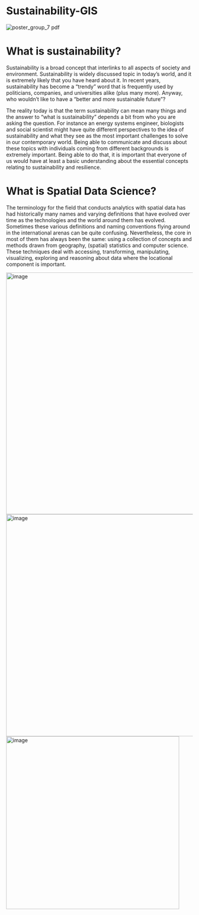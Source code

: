 # Sustainability-GIS

![poster_group_7 pdf](https://github.com/mgamzec/Sustainability-Geospatial/assets/62151645/f91f5aba-8a8c-41a8-ad72-15c8d6b99908)


# What is sustainability? 

Sustainability is a broad concept that interlinks to all aspects of society and environment. Sustainability is widely discussed topic in today’s world, and it is extremely likely that you have heard about it. In recent years, sustainability has become a “trendy” word that is frequently used by politicians, companies, and universities alike (plus many more). Anyway, who wouldn’t like to have a “better and more sustainable future”?

The reality today is that the term sustainability can mean many things and the answer to “what is sustainability” depends a bit from who you are asking the question. For instance an energy systems engineer, biologists and social scientist might have quite different perspectives to the idea of sustainability and what they see as the most important challenges to solve in our contemporary world. Being able to communicate and discuss about these topics with individuals coming from different backgrounds is extremely important. Being able to do that, it is important that everyone of us would have at least a basic understanding about the essential concepts relating to sustainability and resilience. 

# What is Spatial Data Science?

The terminology for the field that conducts analytics with spatial data has had historically many names and varying definitions that have evolved over time as the technologies and the world around them has evolved. Sometimes these various definitions and naming conventions flying around in the international arenas can be quite confusing. Nevertheless, the core in most of them has always been the same: using a collection of concepts and methods drawn from geography, (spatial) statistics and computer science. These techniques deal with accessing, transforming, manipulating, visualizing, exploring and reasoning about data where the locational component is important.


<img width="653" alt="image" src="https://github.com/mgamzec/Sustainability-GIS/assets/62151645/be085531-e233-4721-885e-8ae43cf6f516">

<img width="600" alt="image" src="https://github.com/mgamzec/Sustainability-GIS/assets/62151645/3839d513-2604-4a22-8e67-1ed1dc7f309a">

<img width="467" alt="image" src="https://github.com/mgamzec/Sustainability-GIS/assets/62151645/c595542e-5707-4881-a756-422ef246056b">


